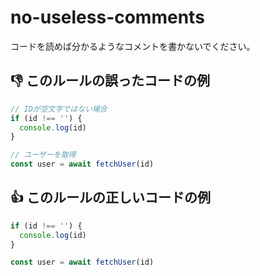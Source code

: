 # no-useless-comments

コードを読めば分かるようなコメントを書かないでください。

## :thumbsdown: このルールの誤ったコードの例

```ts
// IDが空文字ではない場合
if (id !== '') {
  console.log(id)
}
```

```ts
// ユーザーを取得
const user = await fetchUser(id)
```

## :thumbsup: このルールの正しいコードの例

```ts
if (id !== '') {
  console.log(id)
}
```

```ts
const user = await fetchUser(id)
```
